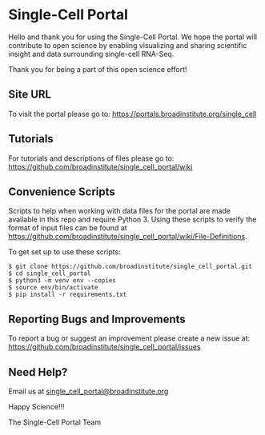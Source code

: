 # Single-Cell Portal

Hello and thank you for using the Single-Cell Portal. We hope the portal will contribute to open science by enabling visualizing and sharing scientific insight and data surrounding single-cell RNA-Seq.

Thank you for being a part of this open science effort!

## Site URL
To visit the portal please go to: https://portals.broadinstitute.org/single_cell

## Tutorials
For tutorials and descriptions of files please go to: https://github.com/broadinstitute/single_cell_portal/wiki

## Convenience Scripts
Scripts to help when working with data files for the portal are made available in this repo and require Python 3. Using these scripts to verify the format of input files can be found at https://github.com/broadinstitute/single_cell_portal/wiki/File-Definitions.

To get set up to use these scripts:
```
$ git clone https://github.com/broadinstitute/single_cell_portal.git
$ cd single_cell_portal
$ python3 -m venv env --copies
$ source env/bin/activate
$ pip install -r requirements.txt
```

## Reporting Bugs and Improvements
To report a bug or suggest an improvement please create a new issue at: https://github.com/broadinstitute/single_cell_portal/issues

## Need Help?

Email us at single_cell_portal@broadinstitute.org

Happy Science!!!

The Single-Cell Portal Team

